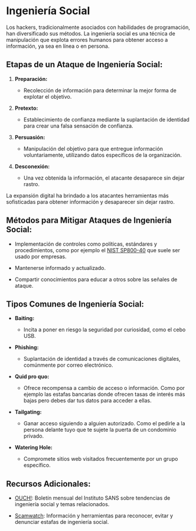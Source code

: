 # Ingeniería Social

Los hackers, tradicionalmente asociados con habilidades de programación, han diversificado sus métodos. La ingeniería social es una técnica de manipulación que explota errores humanos para obtener acceso a información, ya sea en línea o en persona.

## Etapas de un Ataque de Ingeniería Social:

1. **Preparación:**
   - Recolección de información para determinar la mejor forma de explotar el objetivo.

2. **Pretexto:**
   - Establecimiento de confianza mediante la suplantación de identidad para crear una falsa sensación de confianza.

3. **Persuasión:**
   - Manipulación del objetivo para que entregue información voluntariamente, utilizando datos específicos de la organización.

4. **Desconexión:**
   - Una vez obtenida la información, el atacante desaparece sin dejar rastro.

La expansión digital ha brindado a los atacantes herramientas más sofisticadas para obtener información y desaparecer sin dejar rastro.

## Métodos para Mitigar Ataques de Ingeniería Social:

- Implementación de controles como políticas, estándares y procedimientos, como por ejemplo el [NIST SP800-40](https://nvlpubs.nist.gov/nistpubs/SpecialPublications/NIST.SP.800-40r4.pdf) que suele ser usado por empresas.

- Mantenerse informado y actualizado.

- Compartir conocimientos para educar a otros sobre las señales de ataque.

## Tipos Comunes de Ingeniería Social:

- **Baiting:**
  - Incita a poner en riesgo la seguridad por curiosidad, como el cebo USB.

- **Phishing:**
  - Suplantación de identidad a través de comunicaciones digitales, comúnmente por correo electrónico.

- **Quid pro quo:**
  - Ofrece recompensa a cambio de acceso o información. Como por ejemplo las estafas bancarias donde ofrecen tasas de interés más bajas pero debes dar tus datos para acceder a ellas.

- **Tailgating:**
  - Ganar acceso siguiendo a alguien autorizado. Como el pedirle a la persona delante tuyo que te sujete la puerta de un condominio privado.

- **Watering Hole:**
  - Compromete sitios web visitados frecuentemente por un grupo específico.

## Recursos Adicionales:

- [OUCH!](https://www.sans.org/newsletters/ouch/): Boletín mensual del Instituto SANS sobre tendencias de ingeniería social y temas relacionados.

- [Scamwatch](https://www.scamwatch.gov.au): Información y herramientas para reconocer, evitar y denunciar estafas de ingeniería social.
